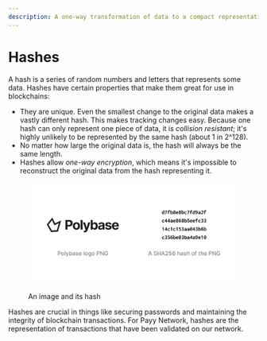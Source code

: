 ```yaml
---
description: A one-way transformation of data to a compact representation.
---
```


# Hashes

A hash is a series of random numbers and letters that represents some data. Hashes have certain properties that make them great for use in blockchains:

* They are unique. Even the smallest change to the original data makes a vastly different hash. This makes tracking changes easy. Because one hash can only represent one piece of data, it is _collision resistant_; it's highly unlikely to be represented by the same hash (about 1 in 2^128).
* No matter how large the original data is, the hash will always be the same length.
* Hashes allow _one-way encryption_, which means it's impossible to reconstruct the original data from the hash representing it.

<figure><img src=".gitbook/assets/Frame 2.png" alt=""><figcaption><p>An image and its hash</p></figcaption></figure>

Hashes are crucial in things like securing passwords and maintaining the integrity of blockchain transactions. For Payy Network, hashes are the representation of transactions that have been validated on our network.
